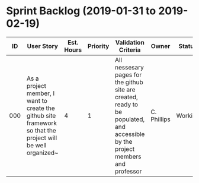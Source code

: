 # Sprint Backlog (2019-01-31 to 2019-02-19)

| ID | User Story | Est. Hours | Priority | Validation Criteria | Owner | Status | 
|----|------------|--------|----------|---------------------|-------|--------|
| 000 | As a project member, I want to create the github site framework so that the project will be well organized~ | 4 | 1 | All nessesary pages for the github site are created, ready to be populated, and accessible by the project members and professor | C. Phillips |Working|


